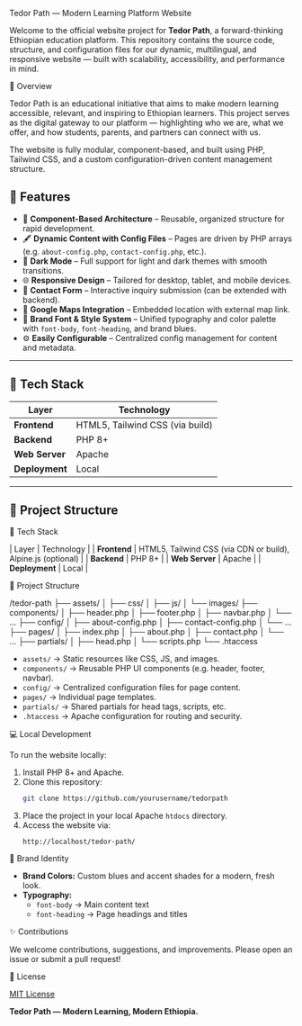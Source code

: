 Tedor Path — Modern Learning Platform Website

Welcome to the official website project for **Tedor Path**, a forward-thinking Ethiopian education platform. This repository contains the source code, structure, and configuration files for our dynamic, multilingual, and responsive website — built with scalability, accessibility, and performance in mind.

🌟 Overview

Tedor Path is an educational initiative that aims to make modern learning accessible, relevant, and inspiring to Ethiopian learners. This project serves as the digital gateway to our platform — highlighting who we are, what we offer, and how students, parents, and partners can connect with us.

The website is fully modular, component-based, and built using PHP, Tailwind CSS, and a custom configuration-driven content management structure.

## 📑 Features

- 📄 **Component-Based Architecture** – Reusable, organized structure for rapid development.
- 🖋️ **Dynamic Content with Config Files** – Pages are driven by PHP arrays (e.g. `about-config.php`, `contact-config.php`, etc.).
- 🌙 **Dark Mode** – Full support for light and dark themes with smooth transitions.
- 🌐 **Responsive Design** – Tailored for desktop, tablet, and mobile devices.
- 💬 **Contact Form** – Interactive inquiry submission (can be extended with backend).
- 📍 **Google Maps Integration** – Embedded location with external map link.
- 🎨 **Brand Font & Style System** – Unified typography and color palette with `font-body`, `font-heading`, and brand blues.
- ⚙️ **Easily Configurable** – Centralized config management for content and metadata.

---

## 🚀 Tech Stack

| Layer          | Technology                                               |
|----------------|----------------------------------------------------------|
| **Frontend**   | HTML5, Tailwind CSS (via build)                   |
| **Backend**    | PHP 8+                                                   |
| **Web Server** | Apache                                                   |
| **Deployment** | Local                                                    |

---

## 📁 Project Structure

🚀 Tech Stack

| Layer | Technology |
| **Frontend** | HTML5, Tailwind CSS (via CDN or build), Alpine.js (optional) |
| **Backend** | PHP 8+ |
| **Web Server** | Apache |
| **Deployment** | Local |

📁 Project Structure

/tedor-path
├── assets/
│ ├── css/
│ ├── js/
│ └── images/
├── components/
│ ├── header.php
│ ├── footer.php
│ ├── navbar.php
│ └── ...
├── config/
│ ├── about-config.php
│ ├── contact-config.php
│ └── ...
├── pages/
│ ├── index.php
│ ├── about.php
│ ├── contact.php
│ └── ...
├── partials/
│ ├── head.php
│ └── scripts.php
└── .htaccess

- `assets/` → Static resources like CSS, JS, and images.
- `components/` → Reusable PHP UI components (e.g. header, footer, navbar).
- `config/` → Centralized configuration files for page content.
- `pages/` → Individual page templates.
- `partials/` → Shared partials for head tags, scripts, etc.
- `.htaccess` → Apache configuration for routing and security.

💻 Local Development

To run the website locally:

1. Install PHP 8+ and Apache.
2. Clone this repository:
    ```bash
    git clone https://github.com/yourusername/tedorpath
    ```
3. Place the project in your local Apache `htdocs` directory.
4. Access the website via:
    ```
    http://localhost/tedor-path/
    ```

🎨 Brand Identity

- **Brand Colors:** Custom blues and accent shades for a modern, fresh look.
- **Typography:**
  - `font-body` → Main content text
  - `font-heading` → Page headings and titles

✨ Contributions

We welcome contributions, suggestions, and improvements. Please open an issue or submit a pull request!

📄 License

[MIT License](LICENSE)

**Tedor Path — Modern Learning, Modern Ethiopia.**
